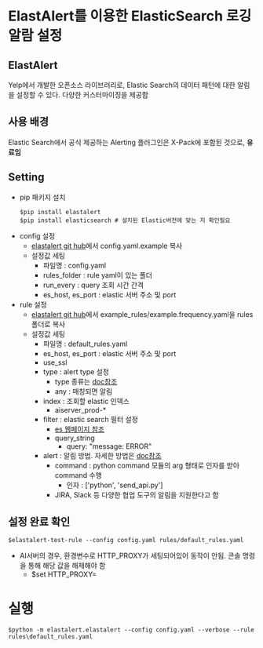 # ElastAlert를 이용한 ElasticSearch 로깅 알람 설정

## ElastAlert
Yelp에서 개발한 오픈소스 라이브러리로, Elastic Search의 데이터 패턴에 대한 알림을 설정할 수 있다. 다양한 커스터마이징을 제공함

## 사용 배경 
Elastic Search에서 공식 제공하는 Alerting 플러그인은 X-Pack에 포함된 것으로, __유료임__

## Setting
- pip 패키지 설치
	```
	$pip install elastalert
	$pip install elasticsearch # 설치된 Elastic버전에 맞는 지 확인필요
	```
- config 설정
	- [elastalert git hub](https://github.com/Yelp/elastalert])에서 config.yaml.example 복사
	- 설정값 세팅
		- 파일명 : config.yaml
		- rules_folder : rule yaml이 있는 폴더
		- run_every : query 조회 시간 간격
		- es_host, es_port : elastic 서버 주소 및 port
- rule 설정
	- [elastalert git hub](https://github.com/Yelp/elastalert])에서 example_rules/example.frequency.yaml을 rules폴더로 복사
	- 설정값 세팅
		- 파일명 : default_rules.yaml
		- es_host, es_port : elastic 서버 주소 및 port
		- use_ssl
		- type : alert type 설정
			- type 종류는 [doc참조](https://elastalert.readthedocs.io/en/latest/ruletypes.html#rule-types)
			- any : 매칭되면 알림
		- index : 조회할 elastic 인덱스
			- aiserver_prod-*
		- filter : elastic search 필터 설정
			- [es 웹페이지 참조](https://www.elastic.co/guide/en/elasticsearch/reference/current/query-dsl.html)
			- query_string
				- query: "message: ERROR"
		- alert : 알림 방법. 자세한 방법은 [doc참조](https://elastalert.readthedocs.io/en/latest/ruletypes.html#alerts)
			- command : python command 모듈의 arg 형태로 인자를 받아 command 수행
				- 인자 : \['python', 'send_api.py'\]
			- JIRA, Slack 등 다양한 협업 도구의 알림을 지원한다고 함

## 설정 완료 확인
```
$elastalert-test-rule --config config.yaml rules/default_rules.yaml
```
- AI서버의 경우, 환경변수로 HTTP_PROXY가 세팅되어있어 동작이 안됨. 콘솔 명령을 통해 해당 값을 해제해야 함
	- $set HTTP_PROXY=

# 실행 
```
$python -m elastalert.elastalert --config config.yaml --verbose --rule rules\default_rules.yaml
```
